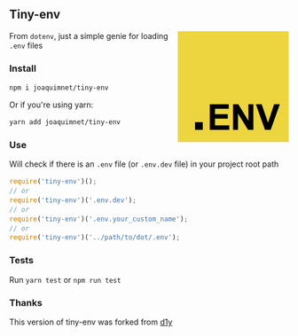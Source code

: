 ## Tiny-env

<img src="https://raw.githubusercontent.com/motdotla/dotenv/master/dotenv.png" alt="dotenv" align="right" />

From `dotenv`, just a simple genie for loading `.env` files

### Install

```bash
npm i joaquimnet/tiny-env
```

Or if you're using yarn:

```bash
yarn add joaquimnet/tiny-env
```

### Use

Will check if there is an `.env` file (or `.env.dev` file) in your project root path

```js
require('tiny-env')();
// or
require('tiny-env')('.env.dev');
// or
require('tiny-env')('.env.your_custom_name');
// or
require('tiny-env')('../path/to/dot/.env');
```

### Tests

Run `yarn test` or `npm run test`

### Thanks

This version of tiny-env was forked from [d1y](https://github.com/d1y/tiny-env)
